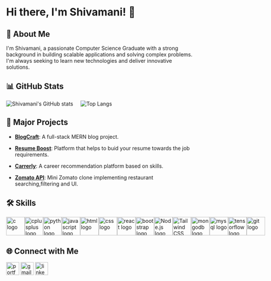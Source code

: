 # Hi there, I'm Shivamani! 👋

## 🚀 About Me
I'm Shivamani, a passionate Computer Science Graduate with a strong background in building scalable applications and solving complex problems. I'm always seeking to learn new technologies and deliver innovative solutions.

## 📊 GitHub Stats
<div style="display: flex; align-items: center;">
  <img src="https://github-readme-stats.vercel.app/api?username=ShivamaniG&show_icons=true&theme=radical" alt="Shivamani's GitHub stats" />
  <img src="https://github-readme-stats.vercel.app/api/top-langs/?username=ShivamaniG&layout=compact&theme=radical" alt="Top Langs" style="margin-left: 20px;" />
</div>

## 🔭 Major Projects
- **[BlogCraft](https://github.com/ShivamaniG/BlogCraft)**: A full-stack MERN blog project.

- **[Resume Boost](https://github.com/yourusername/test)**: Platform that helps to buid your resume towards the job requirements. 

- **[Carrerly](https://github.com/ShivamaniG/Carrerly)**: A career recommendation platform based on skills.

- **[Zomato API](https://github.com/ShivamaniG/Zomato-API)**: Mini Zomato clone implementing restaurant searching,filtering and UI.


## 🛠 Skills
<div style="display: flex; align-items: center;">
  <img src="https://cdn.jsdelivr.net/gh/devicons/devicon/icons/c/c-original.svg" height="50" alt="c logo" />
  <img width="12" />
  <img src="https://cdn.jsdelivr.net/gh/devicons/devicon/icons/cplusplus/cplusplus-original.svg" height="50" alt="cplusplus logo" />
  <img width="12" />
  <img src="https://cdn.jsdelivr.net/gh/devicons/devicon/icons/python/python-original.svg" height="50" alt="python logo" />
  <img width="12" />
  <img src="https://cdn.jsdelivr.net/gh/devicons/devicon/icons/javascript/javascript-original.svg" height="50" alt="javascript logo" />
  <img width="12" />
  <img src="https://cdn.jsdelivr.net/gh/devicons/devicon/icons/html5/html5-original.svg" height="50" alt="html logo" />
  <img width="12" />
  <img src="https://cdn.jsdelivr.net/gh/devicons/devicon/icons/css3/css3-original.svg" height="50" alt="css logo" />
  <img width="12" />
  <img src="https://cdn.jsdelivr.net/gh/devicons/devicon/icons/react/react-original.svg" height="50" alt="react logo" />
  <img width="12" />
  <img src="https://cdn.jsdelivr.net/gh/devicons/devicon/icons/bootstrap/bootstrap-original.svg" height="50" alt="bootstrap logo" />
  <img width="12" />
  <img src="https://cdn.jsdelivr.net/gh/devicons/devicon/icons/nodejs/nodejs-original.svg" height="50" alt="Node.js logo" />
  <img width="12" />
  <img src="https://cdn.jsdelivr.net/gh/devicons/devicon/icons/tailwindcss/tailwindcss-original.svg" height="50" alt="Tailwind CSS logo" />
  <img width="12" />
  <img src="https://cdn.jsdelivr.net/gh/devicons/devicon/icons/mongodb/mongodb-original.svg" height="50" alt="mongodb logo" />
  <img width="12" />
  <img src="https://cdn.jsdelivr.net/gh/devicons/devicon/icons/mysql/mysql-original.svg" height="50" alt="mysql logo" />
  <img width="12" />
  <img src="https://cdn.jsdelivr.net/gh/devicons/devicon/icons/tensorflow/tensorflow-original.svg" height="50" alt="tensorflow logo" />
  <img width="12" />
  <img src="https://cdn.jsdelivr.net/gh/devicons/devicon/icons/git/git-original.svg" height="50" alt="git logo" />
</div>




## 🌐 Connect with Me
<a href="https://shivamanig.github.io/portfolio/"><img src="https://img.shields.io/static/v1?message=Portfolio&logo=web&label=&color=000000&logoColor=white&labelColor=&style=for-the-badge" height="35" alt="portfolio logo" /></a>
<a href="mailto:shivamanigangarapu@gmail.com"><img src="https://img.shields.io/static/v1?message=Gmail&logo=gmail&label=&color=D14836&logoColor=white&labelColor=&style=for-the-badge" height="35" alt="gmail logo" /></a>
<a href="https://www.linkedin.com/in/shivamani-gangarapu/"><img src="https://img.shields.io/static/v1?message=LinkedIn&logo=linkedin&label=&color=0A66C2&logoColor=white&labelColor=&style=for-the-badge" height="35" alt="linkedin logo" /></a>
